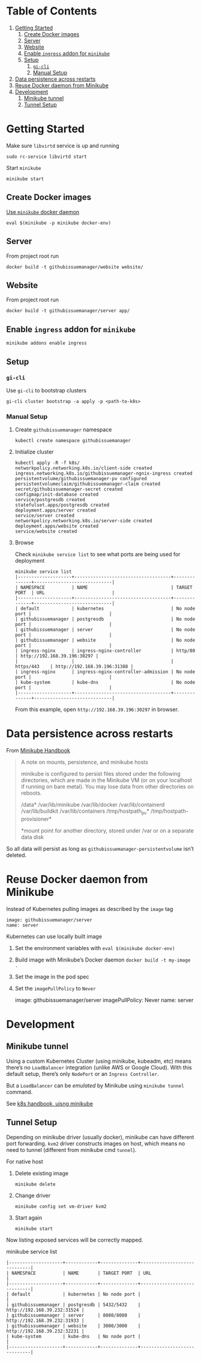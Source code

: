 
# Table of Contents

1.  [Getting Started](#orge319bec)
    1.  [Create Docker images](#orgd624d66)
    2.  [Server](#orgfa88653)
    3.  [Website](#org8bf92b4)
    4.  [Enable `ingress` addon for `minikube`](#org4571b11)
    5.  [Setup](#orgc782791)
        1.  [`gi-cli`](#org513ecb8)
        2.  [Manual Setup](#orgaf135a2)
2.  [Data persistence across restarts](#org27ce41a)
3.  [Reuse Docker daemon from Minikube](#org36108f6)
4.  [Development](#org0d391eb)
    1.  [Minikube tunnel](#org7d551c7)
    2.  [Tunnel Setup](#orgf2eb6f8)



<a id="orge319bec"></a>

# Getting Started

Make sure `libvirtd` service is up and running

    sudo rc-service libvirtd start

Start `minikube`

    minikube start


<a id="orgd624d66"></a>

## Create Docker images

[Use `minikube` docker daemon](#org36108f6)

    eval $(minikube -p minikube docker-env)


<a id="orgfa88653"></a>

## Server

From project root run

    docker build -t githubissuemanager/website website/


<a id="org8bf92b4"></a>

## Website

From project root run

    docker build -t githubissuemanager/server app/


<a id="org4571b11"></a>

## Enable `ingress` addon for `minikube`

    minikube addons enable ingress


<a id="orgc782791"></a>

## Setup


<a id="org513ecb8"></a>

### `gi-cli`

Use `gi-cli` to bootstrap clusters

    gi-cli cluster bootstrap -a apply -p <path-to-k8s>


<a id="orgaf135a2"></a>

### Manual Setup

1.  Create `githubissuemanager` namespace

        kubectl create namespace githubissuemanager

2.  Initialize cluster

        kubectl apply -R -f k8s/
        networkpolicy.networking.k8s.io/client-side created
        ingress.networking.k8s.io/githubissuemanager-ngnix-ingress created
        persistentvolume/githubissuemanager-pv configured
        persistentvolumeclaim/githubissuemanager-claim created
        secret/githubissuemanager-secret created
        configmap/init-database created
        service/postgresdb created
        statefulset.apps/postgresdb created
        deployment.apps/server created
        service/server created
        networkpolicy.networking.k8s.io/server-side created
        deployment.apps/website created
        service/website created

3.  Browse

    Check `minikube service list` to see what ports are being used for deployment
    
        minikube service list
        |--------------------+------------------------------------+--------------+-----------------------------|
        | NAMESPACE          | NAME                               | TARGET PORT  | URL                         |
        |--------------------+------------------------------------+--------------+-----------------------------|
        | default            | kubernetes                         | No node port |                             |
        | githubissuemanager | postgresdb                         | No node port |                             |
        | githubissuemanager | server                             | No node port |                             |
        | githubissuemanager | website                            | No node port |                             |
        | ingress-nginx      | ingress-nginx-controller           | http/80      | http://192.168.39.196:30297 |
        |                    |                                    | https/443    | http://192.168.39.196:31388 |
        | ingress-nginx      | ingress-nginx-controller-admission | No node port |                             |
        | kube-system        | kube-dns                           | No node port |                             |
        |--------------------+------------------------------------+--------------+-----------------------------|
    
    From this example, open `http://192.168.39.196:30297` in browser.


<a id="org27ce41a"></a>

# Data persistence across restarts

From [Minikube Handbook](https://minikube.sigs.k8s.io/docs/handbook/persistent_volumes/)

> A note on mounts, persistence, and minikube hosts
> 
> minikube is configured to persist files stored under the following directories, which are made in the Minikube VM (or on your localhost if running on bare metal). You may lose data from other directories on reboots.
> 
> /data\*
> /var/lib/minikube
> /var/lib/docker
> /var/lib/containerd
> /var/lib/buildkit
> /var/lib/containers
> /tmp/hostpath<sub>pv</sub>\*
> /tmp/hostpath-provisioner\*
> 
> \*mount point for another directory, stored under /var or on a separate data disk

So all data will persist as long as `githubissuemanager-persistentvolume` isn&rsquo;t deleted.


<a id="org36108f6"></a>

# Reuse Docker daemon from Minikube

Instead of Kubernetes pulling images as described by the `image` tag

    image: githubissuemanager/server
    name: server

Kubernetes can use locally built image

1.  Set the environment variables with `eval $(minikube docker-env)`
2.  Build image with Minikube&rsquo;s Docker daemon `docker build -t my-image .`
3.  Set the image in the pod spec
4.  Set the `imagePullPolicy` to `Never`

    image: githubissuemanager/server
    imagePullPolicy: Never
    name: server


<a id="org0d391eb"></a>

# Development


<a id="org7d551c7"></a>

## Minikube tunnel

Using a custom Kubernetes Cluster (using minikube, kubeadm, etc) means there&rsquo;s no `LoadBalancer` integration (unlike AWS or Google Cloud).
With this default setup, there&rsquo;s only `NodePort` or an `Ingress Controller`.

But a `LoadBalancer` can be *emulated* by Minikube using `minikube tunnel` command.

See [k8s handbook, uisng minikube](https://minikube.sigs.k8s.io/docs/handbook/accessing/#using-minikube-tunnel)


<a id="orgf2eb6f8"></a>

## Tunnel Setup

Depending on minikube driver (usually docker), minikube can have different port forwarding. `kvm2` driver constructs images on host, which means no need to tunnel (different from minikube cmd `tunnel`).

For native host

1.  Delete existing image
    
        minikube delete

2.  Change driver
    
        minikube config set vm-driver kvm2

3.  Start again
    
        minikube start

Now listing exposed services will be correctly mapped.

minikube service list

    |--------------------+------------+--------------+-----------------------------|
    | NAMESPACE          | NAME       | TARGET PORT  | URL                         |
    |--------------------+------------+--------------+-----------------------------|
    | default            | kubernetes | No node port |                             |
    | githubissuemanager | postgresdb | 5432/5432    | http://192.168.39.232:31524 |
    | githubissuemanager | server     | 8080/8080    | http://192.168.39.232:31933 |
    | githubissuemanager | website    | 3000/3000    | http://192.168.39.232:32231 |
    | kube-system        | kube-dns   | No node port |                             |
    |--------------------+------------+--------------+-----------------------------|


